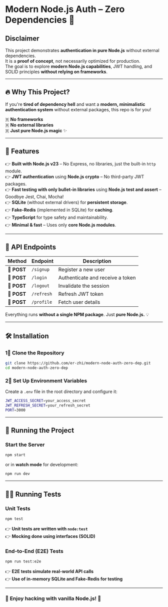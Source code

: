 # **Modern Node.js Auth – Zero Dependencies 🚀**

## **Disclaimer**

This project demonstrates **authentication in pure Node.js** without external dependencies.\
It is a **proof of concept**, not necessarily optimized for production.\
The goal is to explore **modern Node.js capabilities**, JWT handling, and SOLID principles **without relying on frameworks**.

---

## **🔥 Why This Project?**

If you're **tired of dependency hell** and want a **modern, minimalistic authentication system** without external packages, this repo is for you!

🇷 **No frameworks**\
🇷 **No external libraries**\
🇷 **Just pure Node.js magic** ✨

---

## **🚀 Features**

👉 **Built with Node.js v23** – No Express, no libraries, just the built-in `http` module.\
👉 **JWT authentication** using **Node.js crypto** – No third-party JWT packages.\
👉 **Fast testing with only bullet-in libraries** using **Node.js test and assert** – Goodbye Jest, Chai, Mocha!\
👉 **SQLite** (without external drivers) for **persistent storage**.\
👉 **Fake-Redis** (implemented in SQLite) for **caching**.\
👉 **TypeScript** for type safety and maintainability.\
👉 **Minimal & fast** – Uses only **core Node.js modules**.

---

## **📌 API Endpoints**

| Method      | Endpoint   | Description                      |
| ----------- | ---------- | -------------------------------- |
| 🔹 **POST** | `/signup`  | Register a new user              |
| 🔹 **POST** | `/login`   | Authenticate and receive a token |
| 🔹 **POST** | `/logout`  | Invalidate the session           |
| 🔹 **POST** | `/refresh` | Refresh JWT token                |
| 🔹 **POST**  | `/profile` | Fetch user details               |

Everything runs **without a single NPM package**. Just **pure Node.js.** 💡

---

## **🛠️ Installation**

### **1⃣ Clone the Repository**

```sh
git clone https://github.com/er-zhi/modern-node-auth-zero-dep.git
cd modern-node-auth-zero-dep
```

### **2⃣ Set Up Environment Variables**

Create a `.env` file in the root directory and configure it:

```sh
JWT_ACCESS_SECRET=your_access_secret
JWT_REFRESH_SECRET=your_refresh_secret
PORT=3000
```

---

## **🚀 Running the Project**

### **Start the Server**

```sh
npm start
```

or in **watch mode** for development:

```sh
npm run dev
```

---

## **🤦‍♂️ Running Tests**

### **Unit Tests**

```sh
npm test
```

👉 **Unit tests are written with `node:test`**\
👉 **Mocking done using interfaces (SOLID)**

### **End-to-End (E2E) Tests**

```sh
npm run test:e2e
```

👉 **E2E tests simulate real-world API calls**\
👉 **Use of in-memory SQLite and Fake-Redis for testing**

---

### 🎉 **Enjoy hacking with vanilla Node.js!** 🎯

